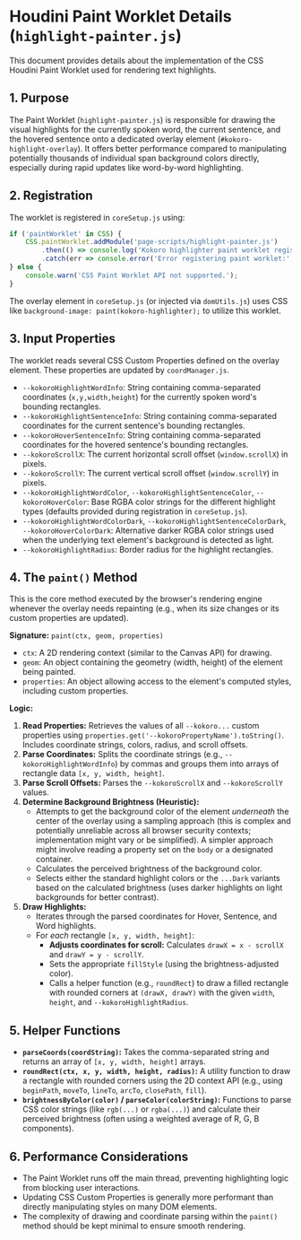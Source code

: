 # Houdini Paint Worklet Details (`highlight-painter.js`)

This document provides details about the implementation of the CSS Houdini Paint Worklet used for rendering text highlights.

## 1. Purpose

The Paint Worklet (`highlight-painter.js`) is responsible for drawing the visual highlights for the currently spoken word, the current sentence, and the hovered sentence onto a dedicated overlay element (`#kokoro-highlight-overlay`). It offers better performance compared to manipulating potentially thousands of individual span background colors directly, especially during rapid updates like word-by-word highlighting.

## 2. Registration

The worklet is registered in `coreSetup.js` using:

```javascript
if ('paintWorklet' in CSS) {
    CSS.paintWorklet.addModule('page-scripts/highlight-painter.js')
        .then(() => console.log('Kokoro highlighter paint worklet registered.'))
        .catch(err => console.error('Error registering paint worklet:', err));
} else {
    console.warn('CSS Paint Worklet API not supported.');
}
```

The overlay element in `coreSetup.js` (or injected via `domUtils.js`) uses CSS like `background-image: paint(kokoro-highlighter);` to utilize this worklet.

## 3. Input Properties

The worklet reads several CSS Custom Properties defined on the overlay element. These properties are updated by `coordManager.js`.

*   `--kokoroHighlightWordInfo`: String containing comma-separated coordinates (`x,y,width,height`) for the currently spoken word's bounding rectangles.
*   `--kokoroHighlightSentenceInfo`: String containing comma-separated coordinates for the current sentence's bounding rectangles.
*   `--kokoroHoverSentenceInfo`: String containing comma-separated coordinates for the hovered sentence's bounding rectangles.
*   `--kokoroScrollX`: The current horizontal scroll offset (`window.scrollX`) in pixels.
*   `--kokoroScrollY`: The current vertical scroll offset (`window.scrollY`) in pixels.
*   `--kokoroHighlightWordColor`, `--kokoroHighlightSentenceColor`, `--kokoroHoverColor`: Base RGBA color strings for the different highlight types (defaults provided during registration in `coreSetup.js`).
*   `--kokoroHighlightWordColorDark`, `--kokoroHighlightSentenceColorDark`, `--kokoroHoverColorDark`: Alternative darker RGBA color strings used when the underlying text element's background is detected as light.
*   `--kokoroHighlightRadius`: Border radius for the highlight rectangles.

## 4. The `paint()` Method

This is the core method executed by the browser's rendering engine whenever the overlay needs repainting (e.g., when its size changes or its custom properties are updated).

**Signature:** `paint(ctx, geom, properties)`

*   `ctx`: A 2D rendering context (similar to the Canvas API) for drawing.
*   `geom`: An object containing the geometry (width, height) of the element being painted.
*   `properties`: An object allowing access to the element's computed styles, including custom properties.

**Logic:**

1.  **Read Properties:** Retrieves the values of all `--kokoro...` custom properties using `properties.get('--kokoroPropertyName').toString()`. Includes coordinate strings, colors, radius, and scroll offsets.
2.  **Parse Coordinates:** Splits the coordinate strings (e.g., `--kokoroHighlightWordInfo`) by commas and groups them into arrays of rectangle data `[x, y, width, height]`.
3.  **Parse Scroll Offsets:** Parses the `--kokoroScrollX` and `--kokoroScrollY` values.
4.  **Determine Background Brightness (Heuristic):**
    *   Attempts to get the background color of the element *underneath* the center of the overlay using a sampling approach (this is complex and potentially unreliable across all browser security contexts; implementation might vary or be simplified). A simpler approach might involve reading a property set on the `body` or a designated container.
    *   Calculates the perceived brightness of the background color.
    *   Selects either the standard highlight colors or the `...Dark` variants based on the calculated brightness (uses darker highlights on light backgrounds for better contrast).
5.  **Draw Highlights:**
    *   Iterates through the parsed coordinates for Hover, Sentence, and Word highlights.
    *   For *each* rectangle `[x, y, width, height]`:
        *   **Adjusts coordinates for scroll:** Calculates `drawX = x - scrollX` and `drawY = y - scrollY`.
        *   Sets the appropriate `fillStyle` (using the brightness-adjusted color).
        *   Calls a helper function (e.g., `roundRect`) to draw a filled rectangle with rounded corners at `(drawX, drawY)` with the given `width`, `height`, and `--kokoroHighlightRadius`.

## 5. Helper Functions

*   **`parseCoords(coordString)`:** Takes the comma-separated string and returns an array of `[x, y, width, height]` arrays.
*   **`roundRect(ctx, x, y, width, height, radius)`:** A utility function to draw a rectangle with rounded corners using the 2D context API (e.g., using `beginPath`, `moveTo`, `lineTo`, `arcTo`, `closePath`, `fill`).
*   **`brightnessByColor(color)` / `parseColor(colorString)`:** Functions to parse CSS color strings (like `rgb(...)` or `rgba(...)`) and calculate their perceived brightness (often using a weighted average of R, G, B components).

## 6. Performance Considerations

*   The Paint Worklet runs off the main thread, preventing highlighting logic from blocking user interactions.
*   Updating CSS Custom Properties is generally more performant than directly manipulating styles on many DOM elements.
*   The complexity of drawing and coordinate parsing within the `paint()` method should be kept minimal to ensure smooth rendering. 